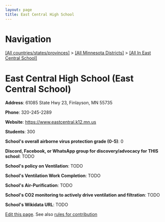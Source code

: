 ```yaml
---
layout: page
title: East Central High School
---
```

# Navigation

[[All countries/states/provinces]](../../..) > [[All Minnesota Districts]](../..) > [[All In East Central School]](..)

# East Central High School (East Central School)

**Address**: 61085 State Hwy 23, Finlayson, MN 55735

**Phone**: 320-245-2289

**Website**: <https://www.eastcentral.k12.mn.us>

**Students**: 300

**School's overall airborne virus protection grade (0-5)**: 0

**Discord, Facebook, or WhatsApp group for discovery/advocacy for THIS school**: TODO

**School's policy on Ventilation**: TODO

**School's Ventilation Work Completion**: TODO

**School's Air-Purification**: TODO

**School's CO2 monitoring to actively drive ventilation and filtration**: TODO

**School's Wikidata URL**: TODO


[Edit this page](https://github.com/ventilate-schools/MN/edit/main/./East_Central_School/East_Central_High_School.md). See also [rules for contribution](../../../contribution-rules/)